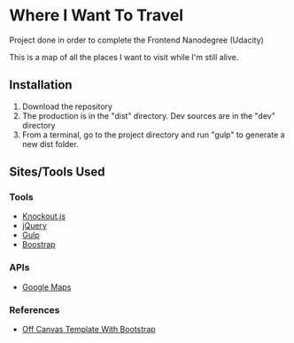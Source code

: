 # Where I Want To Travel


Project done in order to complete the Frontend Nanodegree (Udacity)

This is a map of all the places I want to visit while I'm still alive.


## Installation

1. Download the repository
2. The production is in the "dist" directory. Dev sources are in the "dev" directory
3. From a terminal, go to the project directory and run "gulp" to generate a new dist folder.

## Sites/Tools Used

### Tools

* [Knockout.js](http://knockoutjs.com/)
* [jQuery](http://jquery.com)
* [Gulp](http://gulpjs.com/)
* [Boostrap](http://http://getbootstrap.com/)

### APIs

* [Google Maps](https://developers.google.com/maps/)

### References
* [Off Canvas Template With Bootstrap](http://www.bootstrapzero.com/bootstrap-template/off-canvas-sidebar)

